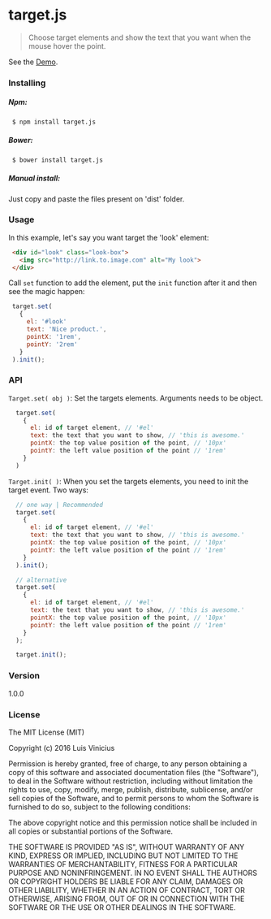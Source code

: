 # target.js
> Choose target elements and show the text that you want when the mouse hover the point.

See the <a href="http://luisvinicius167.github.io/target.js/">Demo</a>.

### Installing

##### Npm:
```sh
 $ npm install target.js
```

##### Bower:
```sh
 $ bower install target.js
```

##### Manual install:
Just copy and paste the files present on 'dist' folder.

### Usage
In this example, let's say you want target the 'look' element:

```html
 <div id="look" class="look-box">
   <img src="http://link.to.image.com" alt="My look">
 </div>
```

Call ```set``` function to add the element, put the ```init``` function
after it and then see the magic happen:

 ```javascript
  target.set(
    {
      el: '#look'
      text: 'Nice product.',
      pointX: '1rem',
      pointY: '2rem'
    }
  ).init();
```

### API
``` Target.set( obj ) ```: Set the targets elements. Arguments needs to be object.

```javascript
  target.set(
    {
      el: id of target element, // '#el'
      text: the text that you want to show, // 'this is awesome.'
      pointX: the top value position of the point, // '10px'
      pointY: the left value position of the point // '1rem'
    }
  )
```

``` Target.init( ) ```: When you set the targets elements, you need to init the target event. Two ways:
```javascript
  // one way | Recommended
  target.set(
    {
      el: id of target element, // '#el'
      text: the text that you want to show, // 'this is awesome.'
      pointX: the top value position of the point, // '10px'
      pointY: the left value position of the point // '1rem'
    }
  ).init();

  // alternative
  target.set(
    {
      el: id of target element, // '#el'
      text: the text that you want to show, // 'this is awesome.'
      pointX: the top value position of the point, // '10px'
      pointY: the left value position of the point // '1rem'
    }
  );

  target.init();
```

### Version
1.0.0

### License
The MIT License (MIT)

Copyright (c) 2016 Luis Vinicius

Permission is hereby granted, free of charge, to any person obtaining a copy
of this software and associated documentation files (the "Software"), to deal
in the Software without restriction, including without limitation the rights
to use, copy, modify, merge, publish, distribute, sublicense, and/or sell
copies of the Software, and to permit persons to whom the Software is
furnished to do so, subject to the following conditions:

The above copyright notice and this permission notice shall be included in all
copies or substantial portions of the Software.

THE SOFTWARE IS PROVIDED "AS IS", WITHOUT WARRANTY OF ANY KIND, EXPRESS OR
IMPLIED, INCLUDING BUT NOT LIMITED TO THE WARRANTIES OF MERCHANTABILITY,
FITNESS FOR A PARTICULAR PURPOSE AND NONINFRINGEMENT. IN NO EVENT SHALL THE
AUTHORS OR COPYRIGHT HOLDERS BE LIABLE FOR ANY CLAIM, DAMAGES OR OTHER
LIABILITY, WHETHER IN AN ACTION OF CONTRACT, TORT OR OTHERWISE, ARISING FROM,
OUT OF OR IN CONNECTION WITH THE SOFTWARE OR THE USE OR OTHER DEALINGS IN THE
SOFTWARE.



